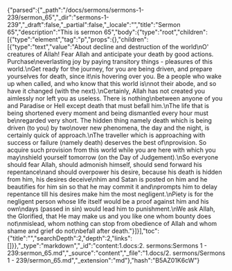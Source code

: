 {"parsed":{"_path":"/docs/sermons/sermons-1-239/sermon_65","_dir":"sermons-1-239","_draft":false,"_partial":false,"_locale":"","title":"Sermon 65","description":"This is sermon 65","body":{"type":"root","children":[{"type":"element","tag":"p","props":{},"children":[{"type":"text","value":"About decline and destruction of the world\nO' creatures of Allah! Fear Allah and anticipate your death by good actions. Purchase\neverlasting joy by paying transitory things - pleasures of this world.\nGet ready for the journey, for you are being driven, and prepare yourselves for death, since it\nis hovering over you. Be a people who wake up when called, and who know that this world is\nnot their abode, and so have it changed (with the next).\nCertainly, Allah has not created you aimlessly nor left you as useless. There is nothing\nbetween anyone of you and Paradise or Hell except death that must befall him.\nThe life that is being shortened every moment and being dismantled every hour must be\nregarded very short. The hidden thing namely death which is being driven (to you) by two\nover new phenomena, the day and the night, is certainly quick of approach.\nThe traveller which is approaching with success or failure (namely death) deserves the best of\nprovision. So acquire such provision from this world while you are here with which you may\nshield yourself tomorrow (on the Day of Judgement).\nSo everyone should fear Allah, should admonish himself, should send forward his repentance\nand should overpower his desire, because his death is hidden from him, his desires deceive\nhim and Satan is posted on him and he beautifies for him sin so that he may commit it and\nprompts him to delay repentance till his desires make him the most negligent.\nPiety is for the negligent person whose life itself would be a proof against him and his own\ndays (passed in sin) would lead him to punishment.\nWe ask Allah, the Glorified, that He may make us and you like one whom bounty does not\nmislead, whom nothing can stop from obedience of Allah and whom shame and grief do not\nbefall after death."}]}],"toc":{"title":"","searchDepth":2,"depth":2,"links":[]}},"_type":"markdown","_id":"content:1.docs:2. sermons:Sermons 1 - 239:sermon_65.md","_source":"content","_file":"1.docs/2. sermons/Sermons 1 - 239/sermon_65.md","_extension":"md"},"hash":"B5AZ01K6cW"}